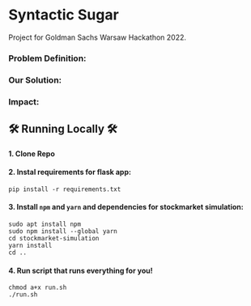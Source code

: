 # Syntactic Sugar

Project for Goldman Sachs Warsaw Hackathon 2022.

### Problem Definition:

### Our Solution:

### Impact:


## :hammer_and_wrench: Running Locally :hammer_and_wrench:

#### 1. Clone Repo

#### 2. Instal requirements for flask app:

`pip install -r requirements.txt` 

#### 3. Install `npm` and `yarn` and dependencies for stockmarket simulation:

```
sudo apt install npm
sudo npm install --global yarn
cd stockmarket-simulation
yarn install
cd ..
```

#### 4. Run script that runs everything for you!

```
chmod a+x run.sh
./run.sh
```